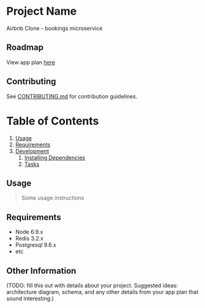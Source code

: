 # Project Name

Airbnb Clone - bookings microservice

## Roadmap

View app plan [here](https://docs.google.com/document/d/1BxnapjypVkmyLF3Q9W7wX4EAiGbYQAFPEHHEiSZDd5E/edit?usp=sharing)

## Contributing

See [CONTRIBUTING.md](CONTRIBUTING.md) for contribution guidelines.

# Table of Contents

1. [Usage](#Usage)
1. [Requirements](#requirements)
1. [Development](#development)
    1. [Installing Dependencies](#installing-dependencies)
    1. [Tasks](#tasks)

## Usage

> Some usage instructions

## Requirements

- Node 6.9.x
- Redis 3.2.x
- Postgresql 9.6.x
- etc

## Other Information

(TODO: fill this out with details about your project. Suggested ideas: architecture diagram, schema, and any other details from your app plan that sound interesting.)

